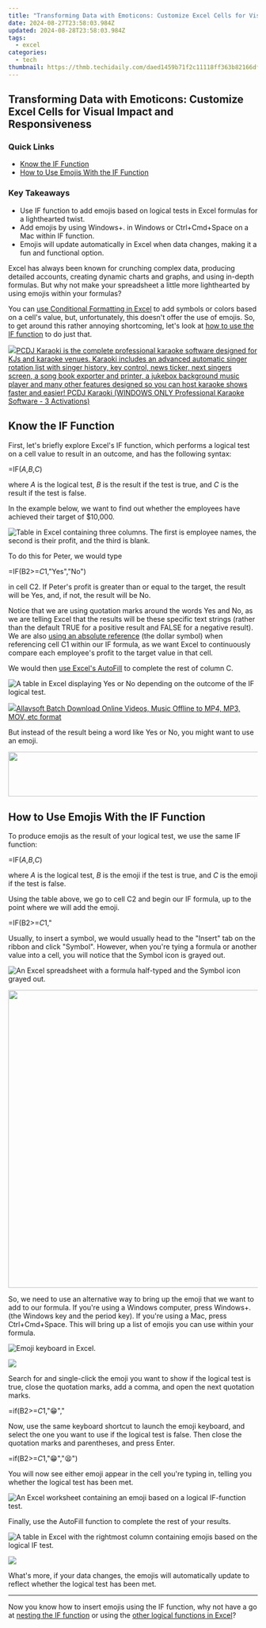 ```yaml
---
title: "Transforming Data with Emoticons: Customize Excel Cells for Visual Impact and Responsiveness"
date: 2024-08-27T23:58:03.984Z
updated: 2024-08-28T23:58:03.984Z
tags:
  - excel
categories:
  - tech
thumbnail: https://thmb.techidaily.com/daed1459b71f2c11118ff363b82166df3949711b8db94af4f668119ff4d60331.jpg
---
```


## Transforming Data with Emoticons: Customize Excel Cells for Visual Impact and Responsiveness

### Quick Links

* [Know the IF Function](https://visual-screen-recording.techidaily.com/updated-the-ultimate-guide-to-affordable-free-screen-capture/)
* [How to Use Emojis With the IF Function](https://vp-tips.techidaily.com/new-2024-approved-5-prized-mac-compatible-live-streamers/)

### Key Takeaways

* Use IF function to add emojis based on logical tests in Excel formulas for a lighthearted twist.
* Add emojis by using Windows+. in Windows or Ctrl+Cmd+Space on a Mac within IF function.
* Emojis will update automatically in Excel when data changes, making it a fun and functional option.

 Excel has always been known for crunching complex data, producing detailed accounts, creating dynamic charts and graphs, and using in-depth formulas. But why not make your spreadsheet a little more lighthearted by using emojis within your formulas?

 You can [use Conditional Formatting in Excel](https://howto.techidaily.com/full-guide-how-to-fix-connection-is-not-private-on-tecno-spark-10-pro-drfone-by-drfone-fix-android-problems-fix-android-problems/) to add symbols or colors based on a cell's value, but, unfortunately, this doesn't offer the use of emojis. So, to get around this rather annoying shortcoming, let's look at [how to use the IF function](https://android-unlock.techidaily.com/in-2024-how-to-use-google-assistant-on-your-lock-screen-of-huawei-phone-by-drfone-android/) to do just that.

<!-- affiliate ads begin -->
<a href="https://shop.pcdj.com/order/checkout.php?PRODS=4698832&QTY=1&AFFILIATE=108875&CART=1"> <img src="https://secure.avangate.com/images/merchant/47f4b6321e9fd8e8f7326a6adc1a7c1e/products/karaoki-new-searchresultspane.jpg" border="0">PCDJ Karaoki is the complete professional karaoke software designed for KJs and karaoke venues. Karaoki includes an advanced automatic singer rotation list with singer history, key control, news ticker, next singers screen, a song book exporter and printer, a jukebox background music player and many other features designed so you can host karaoke shows faster and easier! 
 PCDJ Karaoki (WINDOWS ONLY Professional Karaoke Software - 3 Activations)</a>
<!-- affiliate ads end -->
##  Know the IF Function

 First, let's briefly explore Excel's IF function, which performs a logical test on a cell value to result in an outcome, and has the following syntax:

=IF(_A_,_B_,_C_)

 where _A_ is the logical test, _B_ is the result if the test is true, and _C_ is the result if the test is false.

 In the example below, we want to find out whether the employees have achieved their target of $10,000.

![Table in Excel containing three columns. The first is employee names, the second is their profit, and the third is blank.](https://static1.howtogeekimages.com/wordpress/wp-content/uploads/2024/03/employee-table-2.png) 

 To do this for Peter, we would type

=IF(B2>=$C$1,"Yes","No")

 in cell C2\. If Peter's profit is greater than or equal to the target, the result will be Yes, and, if not, the result will be No.

 Notice that we are using quotation marks around the words Yes and No, as we are telling Excel that the results will be these specific text strings (rather than the default TRUE for a positive result and FALSE for a negative result). We are also [using an absolute reference](https://some-knowledge.techidaily.com/2024-approved-expert-techniques-for-enhanced-minecraft-zooms/) (the dollar symbol) when referencing cell C1 within our IF formula, as we want Excel to continuously compare each employee's profit to the target value in that cell.

 We would then [use Excel's AutoFill](https://visual-screen-recording.techidaily.com/new-in-2024-top-5-best-hdmi-21-gaming-monitors-ps5-compatible/) to complete the rest of column C.

![A table in Excel displaying Yes or No depending on the outcome of the IF logical test.](https://static1.howtogeekimages.com/wordpress/wp-content/uploads/2024/03/if-with-yes-or-no.png) 

<!-- affiliate ads begin -->
<a href="https://secure.2checkout.com/order/checkout.php?PRODS=4631056&QTY=1&AFFILIATE=108875&CART=1"><img src="https://secure.avangate.com/images/merchant/997e65474a248252883b485717f7d098/products/buy-windows.png" border="0">Allavsoft Batch Download Online Videos, Music Offline to MP4, MP3, MOV, etc format </a>
<!-- affiliate ads end -->
 But instead of the result being a word like Yes or No, you might want to use an emoji.

<!-- affiliate ads begin -->
<a href="https://arkmc.pxf.io/c/5597632/427477/5172" target="_top" id="427477"><img src="//a.impactradius-go.com/display-ad/5172-427477" border="0" alt="" width="728" height="90"/></a><img height="0" width="0" src="https://arkmc.pxf.io/i/5597632/427477/5172" style="position:absolute;visibility:hidden;" border="0" />
<!-- affiliate ads end -->
##  How to Use Emojis With the IF Function

 To produce emojis as the result of your logical test, we use the same IF function:

=IF(_A_,_B_,_C_)

 where _A_ is the logical test, _B_ is the emoji if the test is true, and _C_ is the emoji if the test is false.

 Using the table above, we go to cell C2 and begin our IF formula, up to the point where we will add the emoji.

=IF(B2>=$C$1,"

 Usually, to insert a symbol, we would usually head to the "Insert" tab on the ribbon and click "Symbol". However, when you're tying a formula or another value into a cell, you will notice that the Symbol icon is grayed out.

![An Excel spreadsheet with a formula half-typed and the Symbol icon grayed out.](https://static1.howtogeekimages.com/wordpress/wp-content/uploads/2024/03/if-function-start-with-symbols-greyed-out.png) 

<!-- affiliate ads begin -->
<a href="https://appsumo.8odi.net/c/5597632/2087394/7443" target="_top" id="2087394"><img src="//a.impactradius-go.com/display-ad/7443-2087394" border="0" alt="" width="1200" height="600"/></a><img height="0" width="0" src="https://appsumo.8odi.net/i/5597632/2087394/7443" style="position:absolute;visibility:hidden;" border="0" />
<!-- affiliate ads end -->
 So, we need to use an alternative way to bring up the emoji that we want to add to our formula. If you're using a Windows computer, press Windows+. (the Windows key and the period key). If you're using a Mac, press Ctrl+Cmd+Space. This will bring up a list of emojis you can use within your formula.

![Emoji keyboard in Excel.](https://static1.howtogeekimages.com/wordpress/wp-content/uploads/2024/03/emoji-keyboard.png) 

<!-- affiliate ads begin -->
<a href="https://secure.2checkout.com/order/checkout.php?PRODS=4620778&QTY=1&AFFILIATE=108875&CART=1"><img src="https://secure.avangate.com/images/merchant/07dd4d5a72f5740ef0f035f201951476/728__90banner.jpg" border="0"></a>
<!-- affiliate ads end -->
 Search for and single-click the emoji you want to show if the logical test is true, close the quotation marks, add a comma, and open the next quotation marks.

=if(B2>=$C$1,"😁","

 Now, use the same keyboard shortcut to launch the emoji keyboard, and select the one you want to use if the logical test is false. Then close the quotation marks and parentheses, and press Enter.

=if(B2>=$C$1,"😁","😫")

 You will now see either emoji appear in the cell you're typing in, telling you whether the logical test has been met.

![An Excel worksheet containing an emoji based on a logical IF-function test.](https://static1.howtogeekimages.com/wordpress/wp-content/uploads/2024/03/emoji-in-cell.png) 

 Finally, use the AutoFill function to complete the rest of your results.

![A table in Excel with the rightmost column containing emojis based on the logical IF test.](https://static1.howtogeekimages.com/wordpress/wp-content/uploads/2024/03/completed-emoji-table.png) 

<!-- affiliate ads begin -->
<a href="https://store.iobit.com/order/checkout.php?PRODS=1468905&QTY=1&AFFILIATE=108875&CART=1"><img src="https://secure.avangate.com/images/merchant/184260348236f9554fe9375772ff966e/ascscan_728x90.png" border="0"></a>
<!-- affiliate ads end -->
 What's more, if your data changes, the emojis will automatically update to reflect whether the logical test has been met.

---

 Now you know how to insert emojis using the IF function, why not have a go at [nesting the IF function](https://article-files.techidaily.com/25-top-rated-gratis-online-photography-tools-for-2024/) or using the [other logical functions in Excel](https://extra-skills.techidaily.com/in-2024-spark-engagement-the-ultimate-list-of-video-text-effects/)?

<ins class="adsbygoogle"
     style="display:block"
     data-ad-format="autorelaxed"
     data-ad-client="ca-pub-7571918770474297"
     data-ad-slot="1223367746"></ins>



<ins class="adsbygoogle"
     style="display:block"
     data-ad-client="ca-pub-7571918770474297"
     data-ad-slot="8358498916"
     data-ad-format="auto"
     data-full-width-responsive="true"></ins>


